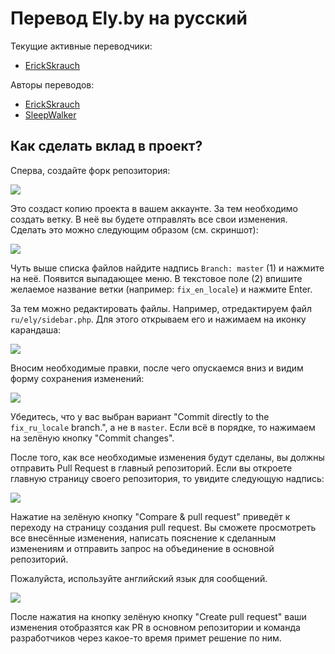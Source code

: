 # Перевод Ely.by на русский

Текущие активные переводчики:

* [ErickSkrauch](https://github.com/erickskrauch)

Авторы переводов:

* [ErickSkrauch](https://github.com/erickskrauch)
* [SleepWalker](https://github.com/SleepWalker)

## Как сделать вклад в проект?

Сперва, создайте форк репозитория:

![](http://erickskrauch.ely.by/screenshot-14-10-2016-at-15-29-20.png)

Это создаст копию проекта в вашем аккаунте. За тем необходимо создать ветку. В неё вы будете отправлять все свои
изменения. Сделать это можно следующим образом (см. скриншот):

![](http://erickskrauch.ely.by/screenshot-15-10-2016-at-12-05-39.png)

Чуть выше списка файлов найдите надпись `Branch: master` (1) и нажмите на неё. Появится выпадающее меню. В текстовое
поле (2) впишите желаемое название ветки (например: `fix_en_locale`) и нажмите Enter.

За тем можно редактировать файлы. Например, отредактируем файл `ru/ely/sidebar.php`. Для этого открываем его и нажимаем
на иконку карандаша:

![](http://erickskrauch.ely.by/screenshot-14-10-2016-at-15-34-43.png)

Вносим необходимые правки, после чего опускаемся вниз и видим форму сохранения изменений:

![](http://erickskrauch.ely.by/screenshot-15-10-2016-at-12-11-11.png)

Убедитесь, что у вас выбран вариант "Commit directly to the `fix_ru_locale` branch.", а не в `master`. Если всё в
порядке, то нажимаем на зелёную кнопку "Commit changes".

После того, как все необходимые изменения будут сделаны, вы должны отправить Pull Request в главный репозиторий. Если
вы откроете главную страницу своего репозитория, то увидите следующую надпись:

![](http://erickskrauch.ely.by/screenshot-15-10-2016-at-12-13-37.png)

Нажатие на зелёную кнопку "Compare & pull request" приведёт к переходу на страницу создания pull request. Вы сможете
просмотреть все внесённые изменения, написать пояснение к сделанным изменениям и отправить запрос на объединение в
основной репозиторий.

Пожалуйста, используйте английский язык для сообщений.

![](http://erickskrauch.ely.by/screenshot-15-10-2016-at-12-18-28.png)

После нажатия на кнопку зелёную кнопку "Create pull request" ваши изменения отобразятся как PR в основном репозитории
и команда разработчиков через какое-то время примет решение по ним.
